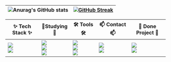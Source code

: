 |![Anurag's GitHub stats](https://github-readme-stats.vercel.app/api?username=pgc0419&show_icons=true&theme=default)|[![GitHub Streak](https://streak-stats.demolab.com?user=pgc0419)](https://git.io/streak-stats)|
|------|---|

|✨ Tech Stack ✨|📖Studying📖|🛠 Tools 🛠|📫 Contact 📫|🎈 Done Project 🎈|
|------|---|---|---|---|
|<img src="https://img.shields.io/badge/python-3670A0?style=for-the-badge&logo=python&logoColor=ffdd54"/><br><img src="https://img.shields.io/badge/springboot-6DB33F?style=for-the-badge&logo=springboot&logoColor=white"/>|<img src="https://img.shields.io/badge/dart-0175C2?style=for-the-badge&logo=dart&logoColor=white"/><br><img src="https://img.shields.io/badge/node.js-5FA04E?style=for-the-badge&logo=nodedotjs&logoColor=white"/><br><img src="https://img.shields.io/badge/spring-6DB33F?style=for-the-badge&logo=spring&logoColor=white"/>|<img src="https://img.shields.io/badge/git-F05033.svg?style=for-the-badge&logo=git&logoColor=white" /><br><img src="https://img.shields.io/badge/github-181717.svg?style=for-the-badge&logo=github&logoColor=white" /><br><img src="https://img.shields.io/badge/Notion-F3F3F3.svg?style=for-the-badge&logo=notion&logoColor=black" />|<a href="https://pgc0419.tistory.com/" target="_blank"><img src="https://img.shields.io/badge/Tistory-F36D5D?style=for-the-badge&logo=Tistory&logoColor=000000"/></a><br><a href="mailto:pgc0419@gmail.com"><img src="https://img.shields.io/badge/pgc0419@gmail.com-D14836?style=for-the-badge&logo=gmail&logoColor=white"/></a>|<a href="https://medium.com/@louisgood0625/we-in-%EC%A0%84-%EC%97%AD%EC%82%AC-%EC%86%8D%EC%9C%BC%EB%A1%9C-%EB%93%A4%EC%96%B4%EA%B0%80%EB%8A%94-%EC%9A%B0%EB%A6%AC-gpt%EB%A5%BC-%ED%99%9C%EC%9A%A9%ED%95%9C-%EC%97%AD%EC%82%AC-%EC%9D%B8%EB%AC%BC-%ED%95%99%EC%8A%B5-%EC%82%AC%EC%9D%B4%ED%8A%B8-63019f934da4"><img src="https://img.shields.io/badge/WeInJeon-2C2C32?style=for-the-badge&logo=medium&logoColor=000000"/></a><br><a href="[https://medium.com/@louisgood0625/we-in-%EC%A0%84-%EC%97%AD%EC%82%AC-%EC%86%8D%EC%9C%BC%EB%A1%9C-%EB%93%A4%EC%96%B4%EA%B0%80%EB%8A%94-%EC%9A%B0%EB%A6%AC-gpt%EB%A5%BC-%ED%99%9C%EC%9A%A9%ED%95%9C-%EC%97%AD%EC%82%AC-%EC%9D%B8%EB%AC%BC-%ED%95%99%EC%8A%B5-%EC%82%AC%EC%9D%B4%ED%8A%B8-63019f934da4](https://medium.com/@pgc0419/project-ai%EA%B0%80-%EB%A7%8C%EB%93%A4%EC%96%B4-%EC%A3%BC%EB%8A%94-%ED%83%90%EC%A0%95-%EC%8B%9C%EB%AE%AC%EB%A0%88%EC%9D%B4%EC%85%98-%EC%84%9C%EB%B9%84%EC%8A%A4-ailibi-43e02a68a745)"><img src="https://img.shields.io/badge/AILIBI-2C2C32?style=for-the-badge&logo=medium&logoColor=000000"/></a>|

<!--
**pgc0419/pgc0419** is a ✨ _special_ ✨ repository because its `README.md` (this file) appears on your GitHub profile.

Here are some ideas to get you started:

- 🔭 I’m currently working on ...
- 🌱 I’m currently learning ...
- 👯 I’m looking to collaborate on ...
- 🤔 I’m looking for help with ...
- 💬 Ask me about ...
- 📫 How to reach me: ...
- 😄 Pronouns: ...
- ⚡ Fun fact: ...
-->
